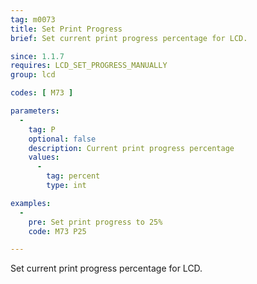 ```yaml
---
tag: m0073
title: Set Print Progress
brief: Set current print progress percentage for LCD.

since: 1.1.7
requires: LCD_SET_PROGRESS_MANUALLY
group: lcd

codes: [ M73 ]

parameters:
  -
    tag: P
    optional: false
    description: Current print progress percentage
    values:
      -
        tag: percent
        type: int

examples:
  -
    pre: Set print progress to 25%
    code: M73 P25

---
```


Set current print progress percentage for LCD.
